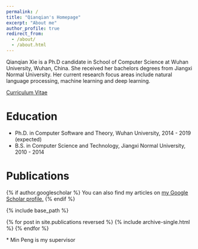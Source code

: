 ```yaml
---
permalink: /
title: "Qianqian's Homepage"
excerpt: "About me"
author_profile: true
redirect_from: 
  - /about/
  - /about.html
---
```


Qianqian Xie is a Ph.D candidate in School of Computer Science at Wuhan University, Wuhan, China. She received her bachelors degrees from Jiangxi Normal University. Her current research focus areas include natural language processing, machine learning and deep learning.

[Curriculum Vitae](https://xashely.github.io/files/cv.pdf)

Education
======
* Ph.D. in Computer Software and Theory, Wuhan University, 2014 - 2019 (expected)
* B.S. in Computer Science and Technology, Jiangxi Normal University, 2010 - 2014

Publications
======
{% if author.googlescholar %}
  You can also find my articles on <u><a href="{{author.googlescholar}}">my Google Scholar profile</a>.</u>
{% endif %}

{% include base_path %}

{% for post in site.publications reversed %}
  {% include archive-single.html %}
{% endfor %}

\* Min Peng is my supervisor
